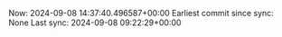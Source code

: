 Now: 2024-09-08 14:37:40.496587+00:00 Earliest commit since sync: None Last sync: 2024-09-08 09:22:29+00:00
